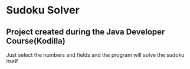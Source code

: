 # Sudoku Solver

## Project created during the Java Developer Course(Kodilla)

Just select the numbers and fields and the program will solve the sudoku itself
